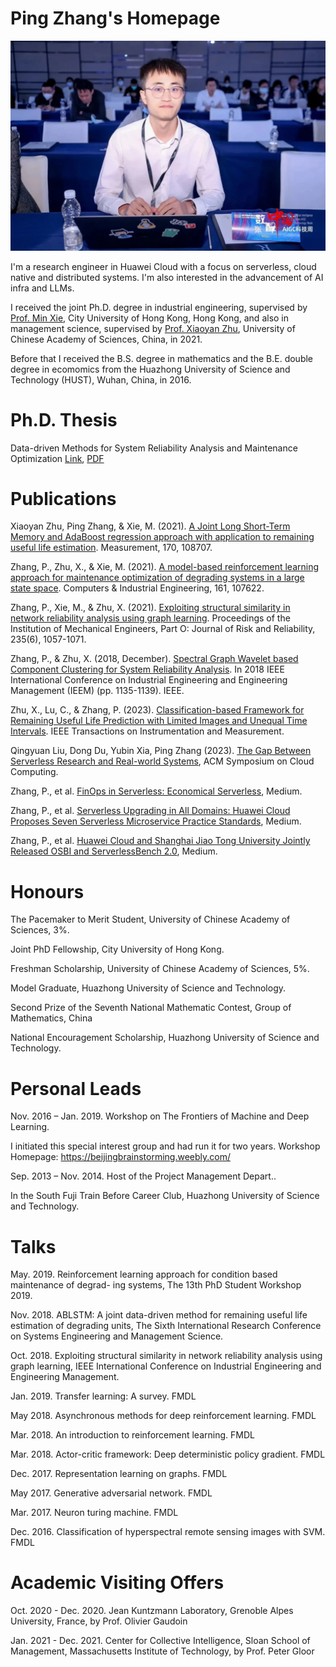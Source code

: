 # Ping Zhang's Homepage
![](WechatIMG648.jpg)

I'm a research engineer in Huawei Cloud with a focus on serverless, cloud native and distributed systems. I'm also interested in the advancement of AI infra and LLMs.  

I received the joint Ph.D. degree in industrial engineering, supervised by [Prof. Min Xie](https://www.cityu.edu.hk/sye/minxie.htm), City University of Hong Kong, Hong Kong, and also in management science, supervised by [Prof. Xiaoyan Zhu](https://people.ucas.ac.cn/~0032929), University of Chinese Academy of Sciences, China, in 2021. 

Before that I received the B.S. degree in mathematics and the B.E. double degree in ecomomics from the Huazhong University of Science and Technology (HUST), Wuhan, China, in 2016.

# Ph.D. Thesis
Data-driven Methods for System Reliability Analysis and Maintenance Optimization
[Link](https://scholars.cityu.edu.hk/en/theses/theses(3b3b864d-a669-4e00-9acd-36db594fb949).html), [PDF](http://lbapp01.lib.cityu.edu.hk/capcheck/check.php?url=http://lbms03.cityu.edu.hk/theses/c_ftt/phd-adse-80267954.pdf)

# Publications
Xiaoyan Zhu, Ping Zhang, & Xie, M. (2021). [A Joint Long Short-Term Memory and AdaBoost regression approach with application to remaining useful life estimation](https://www.sciencedirect.com/science/article/abs/pii/S0263224120312148). Measurement, 170, 108707.

Zhang, P., Zhu, X., & Xie, M. (2021). [A model-based reinforcement learning approach for maintenance optimization of degrading systems in a large state space](https://www.sciencedirect.com/science/article/abs/pii/S036083522100526X). Computers & Industrial Engineering, 161, 107622.

Zhang, P., Xie, M., & Zhu, X. (2021). [Exploiting structural similarity in network reliability analysis using graph learning](https://journals.sagepub.com/doi/abs/10.1177/1748006X211009329?journalCode=pioa). Proceedings of the Institution of Mechanical Engineers, Part O: Journal of Risk and Reliability, 235(6), 1057-1071.

Zhang, P., & Zhu, X. (2018, December). [Spectral Graph Wavelet based Component Clustering for System Reliability Analysis](https://ieeexplore.ieee.org/document/8607637). In 2018 IEEE International Conference on Industrial Engineering and Engineering Management (IEEM) (pp. 1135-1139). IEEE.

Zhu, X., Lu, C., & Zhang, P. (2023). [Classification-based Framework for Remaining Useful Life Prediction with Limited Images and Unequal Time Intervals](https://ieeexplore.ieee.org/document/10224272). IEEE Transactions on Instrumentation and Measurement.

Qingyuan Liu, Dong Du, Yubin Xia, Ping Zhang (2023). [The Gap Between Serverless Research and Real-world Systems](https://acmsocc.org/2023/accepted-papers.html), ACM Symposium on Cloud Computing.

Zhang, P., et al. [FinOps in Serverless: Economical Serverless](https://medium.com/@pingzhang8-c/finops-in-serverless-economical-serverless-9221fbc8e9ae), Medium.

Zhang, P., et al. [Serverless Upgrading in All Domains: Huawei Cloud Proposes Seven Serverless Microservice Practice Standards](https://medium.com/@pingzhang8-c/serverless-upgrading-in-all-domains-huawei-cloud-proposes-seven-serverless-microservice-practice-c2c4bb328a8b), Medium.

Zhang, P., et al. [Huawei Cloud and Shanghai Jiao Tong University Jointly Released OSBI and ServerlessBench 2.0](https://medium.com/@pingzhang8-c/huawei-cloud-and-shanghai-jiao-tong-university-jointly-released-osbi-and-serverlessbench-2-0-a42b7ae868d4), Medium.

# Honours
The Pacemaker to Merit Student, University of Chinese Academy of Sciences, 3%.

Joint PhD Fellowship, City University of Hong Kong.

Freshman Scholarship, University of Chinese Academy of Sciences, 5%.

Model Graduate, Huazhong University of Science and Technology.

Second Prize of the Seventh National Mathematic Contest, Group of Mathematics, China

National Encouragement Scholarship, Huazhong University of Science and Technology.

# Personal Leads
Nov. 2016 – Jan. 2019. Workshop on The Frontiers of Machine and Deep Learning. 

I initiated this special interest group and had run it for two years. Workshop Homepage: https://beijingbrainstorming.weebly.com/

Sep. 2013 – Nov. 2014. Host of the Project Management Depart..

In the South Fuji Train Before Career Club, Huazhong University of Science and Technology.

# Talks
May. 2019. Reinforcement learning approach for condition based maintenance of degrad- ing systems, The 13th PhD Student Workshop 2019.

Nov. 2018. ABLSTM: A joint data-driven method for remaining useful life estimation of degrading units, The Sixth International Research Conference on Systems Engineering and Management Science.

Oct. 2018. Exploiting structural similarity in network reliability analysis using graph learning, IEEE International Conference on Industrial Engineering and Engineering Management.

Jan. 2019. Transfer learning: A survey. FMDL

May 2018. Asynchronous methods for deep reinforcement learning. FMDL

Mar. 2018. An introduction to reinforcement learning. FMDL

Mar. 2018. Actor-critic framework: Deep deterministic policy gradient. FMDL

Dec. 2017. Representation learning on graphs. FMDL

May 2017. Generative adversarial network. FMDL

Mar. 2017. Neuron turing machine. FMDL

Dec. 2016. Classification of hyperspectral remote sensing images with SVM. FMDL

# Academic Visiting Offers
Oct. 2020 - Dec. 2020. Jean Kuntzmann Laboratory, Grenoble Alpes University, France, by Prof. Olivier Gaudoin

Jan. 2021 - Dec. 2021. Center for Collective Intelligence, Sloan School of Management, Massachusetts Institute of Technology, by Prof. Peter Gloor

